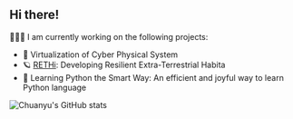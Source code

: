 ## Hi there!

🧑🏽‍💻 I am currently working on the following projects:

- 🔬 Virtualization of Cyber Physical System
- 🪐 [RETHi](https://www.purdue.edu/rethi): Developing Resilient Extra-Terrestrial Habita
- 🧸 Learning Python the Smart Way: An efficient and joyful way to learn Python language

![Chuanyu's GitHub stats](https://github-readme-stats.vercel.app/api?username=ChuanyuXue&hide=contribs,prs)
